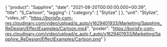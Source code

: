 {
   "product": "Sapphire",
   "date": "2021-08-20T00:00:00.000+00:39",  
   "title": "S_Cartoon",
   "tagging": {
   "category": [
      "Stylize"
    ]
   },
   "unit": "Stylize",
   "video_id": "https://borisfx-com-res.cloudinary.com/video/upload/q_auto/v1629401933/Marketing/Sapphire_ReDesign/EffectExamples/Cartoon.mp4",
   "poster": "https://borisfx-com-res.cloudinary.com/video/upload/q_auto,f_auto/v1629401933/Marketing/Sapphire_ReDesign/EffectExamples/Cartoon.png"
}